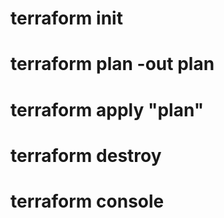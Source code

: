 # terraform init
# terraform plan -out plan
# terraform apply "plan"
# terraform destroy
# terraform console